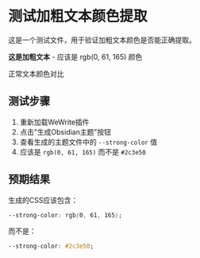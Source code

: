 # 测试加粗文本颜色提取

这是一个测试文件，用于验证加粗文本颜色是否能正确提取。

**这是加粗文本** - 应该是 rgb(0, 61, 165) 颜色

正常文本颜色对比

## 测试步骤

1. 重新加载WeWrite插件
2. 点击"生成Obsidian主题"按钮
3. 查看生成的主题文件中的 `--strong-color` 值
4. 应该是 `rgb(0, 61, 165)` 而不是 `#2c3e50`

## 预期结果

生成的CSS应该包含：
```css
--strong-color: rgb(0, 61, 165);
```

而不是：
```css
--strong-color: #2c3e50;
```
